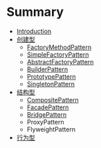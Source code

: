 # Summary

* [Introduction](README.md)
* [创建型](chuang_jian_xing.md)
   * [FactoryMethodPattern](articles/FactoryMethodPattern.md)
   * [SimpleFactoryPattern](articles/SimpleFactoryPattern.md)
   * [AbstractFactoryPattern](articles/AbstractFactoryPattern.md)
   * [BuilderPattern](articles/BuilderPattern.md)
   * [PrototypePattern](articles/PrototypePattern.md)
   * [SingletonPattern](articles/SingletonPattern.md)
* [结构型](jie_gou_xing.md)
   * [CompositePattern](articles/CompositePattern.md)
   * [FacadePattern](articles/FacadePattern.md)
   * [BridgePattern](articles/BridgePattern.md)
   * ProxyPattern
   * FlyweightPattern
* [行为型](xing_wei_xing.md)

